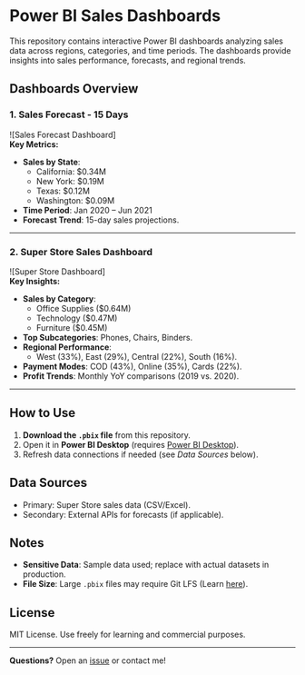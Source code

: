 # Power BI Sales Dashboards

This repository contains interactive Power BI dashboards analyzing sales data across regions, categories, and time periods. The dashboards provide insights into sales performance, forecasts, and regional trends.

## Dashboards Overview

### 1. **Sales Forecast - 15 Days**
![Sales Forecast Dashboard]  
**Key Metrics:**  
- **Sales by State**:  
  - California: $0.34M  
  - New York: $0.19M  
  - Texas: $0.12M  
  - Washington: $0.09M  
- **Time Period**: Jan 2020 – Jun 2021  
- **Forecast Trend**: 15-day sales projections.


---

### 2. **Super Store Sales Dashboard**
![Super Store Dashboard]  
**Key Insights:**  
- **Sales by Category**:  
  - Office Supplies ($0.64M)  
  - Technology ($0.47M)  
  - Furniture ($0.45M)  
- **Top Subcategories**: Phones, Chairs, Binders.  
- **Regional Performance**:  
  - West (33%), East (29%), Central (22%), South (16%).  
- **Payment Modes**: COD (43%), Online (35%), Cards (22%).  
- **Profit Trends**: Monthly YoY comparisons (2019 vs. 2020).  

---

## How to Use
1. **Download the `.pbix` file** from this repository.  
2. Open it in **Power BI Desktop** (requires [Power BI Desktop](https://powerbi.microsoft.com/desktop/)).  
3. Refresh data connections if needed (see *Data Sources* below).  

## Data Sources
- Primary: Super Store sales data (CSV/Excel).  
- Secondary: External APIs for forecasts (if applicable).  

## Notes
- **Sensitive Data**: Sample data used; replace with actual datasets in production.  
- **File Size**: Large `.pbix` files may require Git LFS (Learn [here](https://git-lfs.github.com/)).  

## License
MIT License. Use freely for learning and commercial purposes.  

---
**Questions?** Open an [issue](https://github.com/SHUBHAMAGRAWAL9414/SuperSale_store_powerBI_Dashboard/issues) or contact me!  
